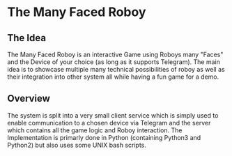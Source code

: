 # The Many Faced Roboy
## The Idea
The Many Faced Roboy is an interactive Game using Roboys many "Faces" and the Device of your choice (as long as it supports Telegram). The main idea is to showcase multiple many technical possibilities of roboy as well as their integration into other system all while having a fun game for a demo.

## Overview
The system is split into a very small client service which is simply used to enable communication to a chosen device via Telegram and the server which contains all the game logic and Roboy interaction. The Implementation is primarly done in Python (containing Python3 and Python2) but also uses some UNIX bash scripts.
